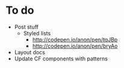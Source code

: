 # To do

- Post stuff
  - Styled lists
    - http://codepen.io/anon/pen/tqJBp
    - http://codepen.io/anon/pen/bryAo
- Layout docs
- Update CF components with patterns

